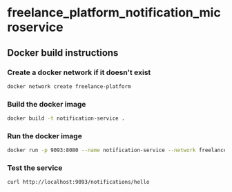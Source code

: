 # freelance_platform_notification_microservice

## Docker build instructions

### Create a docker network if it doesn't exist
```bash
docker network create freelance-platform
```

### Build the docker image
```bash
docker build -t notification-service .
```

### Run the docker image
```bash
docker run -p 9093:8080 --name notification-service --network freelance-platform notification-service
```

### Test the service
```bash
curl http://localhost:9093/notifications/hello
```

